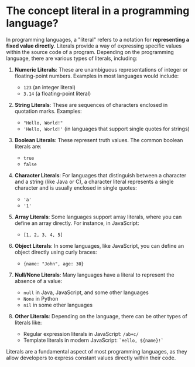 # The concept literal in a programming language?

In programming languages, a "literal" refers to a notation for **representing a fixed value directly**. Literals provide a way of expressing specific values within the source code of a program. Depending on the programming language, there are various types of literals, including:

1. **Numeric Literals**: These are unambiguous representations of integer or floating-point numbers. Examples in most languages would include:
   - `123` (an integer literal)
   - `3.14` (a floating-point literal)

2. **String Literals**: These are sequences of characters enclosed in quotation marks. Examples:
   - `"Hello, World!"`
   - `'Hello, World!'` (in languages that support single quotes for strings)

3. **Boolean Literals**: These represent truth values. The common boolean literals are:
   - `true`
   - `false`

4. **Character Literals**: For languages that distinguish between a character and a string (like Java or C), a character literal represents a single character and is usually enclosed in single quotes:
   - `'a'`
   - `'1'`

5. **Array Literals**: Some languages support array literals, where you can define an array directly. For instance, in JavaScript:
   - `[1, 2, 3, 4, 5]`

6. **Object Literals**: In some languages, like JavaScript, you can define an object directly using curly braces:
   - `{name: "John", age: 30}`

7. **Null/None Literals**: Many languages have a literal to represent the absence of a value:
   - `null` in Java, JavaScript, and some other languages
   - `None` in Python
   - `nil` in some other languages

8. **Other Literals**: Depending on the language, there can be other types of literals like:
   - Regular expression literals in JavaScript: `/ab+c/`
   - Template literals in modern JavaScript: `` `Hello, ${name}!` ``

Literals are a fundamental aspect of most programming languages, as they allow developers to express constant values directly within their code.
